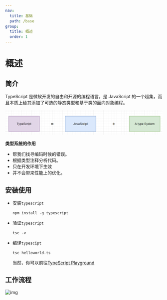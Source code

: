 ```yaml
---
nav:
  title: 基础
  path: /base
group:
  title: 概述
  order: 1
---
```


# 概述

## 简介

TypeScript 是微软开发的自由和开源的编程语言。是 JavaScript 的一个超集，而且本质上给其添加了可选的静态类型和基于类的面向对象编程。

![image-20211030184549012](./image-20211030184549012.png)

**类型系统的作用**

- 帮我们找寻编码时候的错误。
- 根据类型注释分析代码。
- 只在开发环境下生效
- 并不会带来性能上的优化。

## 安装使用

- 安装`typescript`

  ```shell
  npm install -g typescript
  ```

- 验证`typescript`

  ```shell
  tsc -v
  ```

- 编译`typescipt`

  ```shell
  tsc helloworld.ts
  ```

  当然，你可以前往[TypeScript Playground](https://www.typescriptlang.org/play)

## 工作流程

![img](https://p1-juejin.byteimg.com/tos-cn-i-k3u1fbpfcp/dea0cbad55b246a8a7e65aec57273ade~tplv-k3u1fbpfcp-watermark.awebp)
